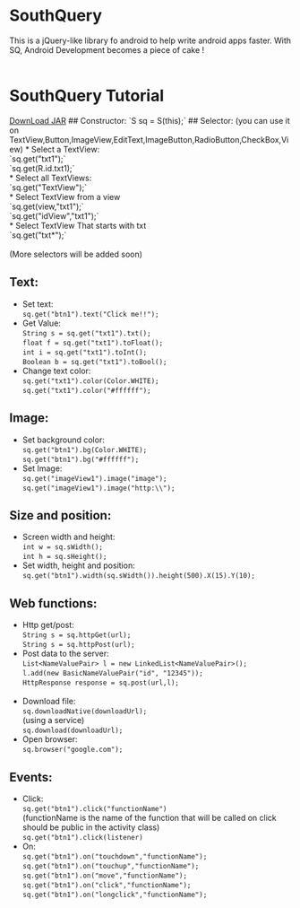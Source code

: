 # SouthQuery
This is a jQuery-like library fo android  to help write android apps faster.
With SQ,  Android Development becomes a piece of cake !  
<br>
<h1>SouthQuery Tutorial</h1>
<a href="https://drive.google.com/file/d/0B1SvoJJn6KDNY2NUUC1ER3JIdTA/view?usp=sharing">DownLoad JAR</a>
## Constructor:
`S sq = S(this);`
## Selector:
(you can use it on TextView,Button,ImageView,EditText,ImageButton,RadioButton,CheckBox,View)
* Select a TextView:<br>
`sq.get("txt1");`<br>
`sq.get(R.id.txt1);`
<br>
* Select all TextViews:<br>
`sq.get("TextView");`<br>
* Select TextView from a view<br>
`sq.get(view,"txt1");`<br>
`sq.get("idView","txt1");`<br>
* Select TextView That starts with txt<br>
`sq.get("txt*");`
<br><br>(More selectors will be added soon)

## Text:
* Set text:<br>
`sq.get("btn1").text("Click me!!");`<br>
* Get Value:<br>
`String s = sq.get("txt1").txt();`<br>
`float f = sq.get("txt1").toFloat();`<br>
`int i = sq.get("txt1").toInt();`<br>
`Boolean b = sq.get("txt1").toBool();`<br>
* Change text color:<br>
`sq.get("txt1").color(Color.WHITE);`<br>
`sq.get("txt1").color("#ffffff");`<br>

## Image:
* Set background color:<br>
`sq.get("btn1").bg(Color.WHITE);`<br>
`sq.get("btn1").bg("#ffffff");`<br>
* Set Image:<br>
`sq.get("imageView1").image("image");`<br>
`sq.get("imageView1").image("http:\\");`<br>

## Size and position:
* Screen width and height:<br>
`int w = sq.sWidth();`<br>
`int h = sq.sHeight();`<br>
* Set width, height and position:<br>
`sq.get("btn1").width(sq.sWidth()).height(500).X(15).Y(10);`<br>

## Web functions:
* Http get/post:<br>
`String s = sq.httpGet(url);`<br>
`String s = sq.httpPost(url);`<br>
* Post data to the server:<br>
`List<NameValuePair> l = new LinkedList<NameValuePair>();`<br>
`l.add(new BasicNameValuePair("id", "12345"));`<br>
`HttpResponse response = sq.post(url,l);`<br><br>
* Download file:<br>
`sq.downloadNative(downloadUrl);`<br>
(using a service)<br>
`sq.download(downloadUrl);`<br>
* Open browser: <br>
`sq.browser("google.com");`<br>

## Events:
* Click:<br>
`sq.get("btn1").click("functionName")`<br>
(functionName is the name of the function that will be called on click should be public in the activity class)<br>
`sq.get("btn1").click(listener)`<br>
* On:<br>
`sq.get("btn1").on("touchdown","functionName");`<br>
`sq.get("btn1").on("touchup","functionName");`<br>
`sq.get("btn1").on("move","functionName");`<br>
`sq.get("btn1").on("click","functionName");`<br>
`sq.get("btn1").on("longclick","functionName");`<br>


